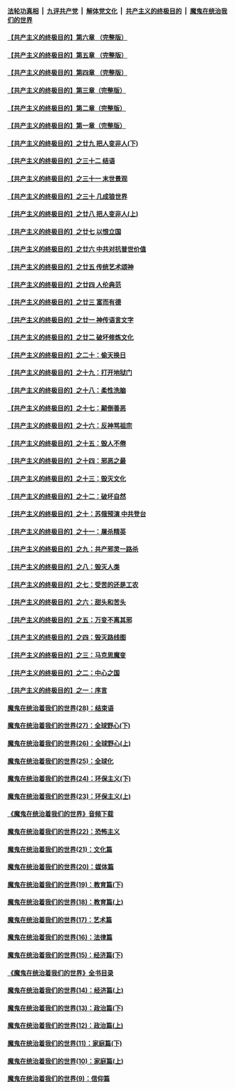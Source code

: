 ####  [法轮功真相](../../../../basic/blob/master/README.md?t=05011901) &nbsp;|&nbsp; [九评共产党](../../../../9ping.md/blob/master/README.md?t=05011901) &nbsp;|&nbsp; [解体党文化](../../../../jtdwh.md/blob/master/README.md?t=05011901)  &nbsp;|&nbsp; [共产主义的终极目的](../../../../gczydzjmd.md/blob/master/README.md?t=05011901) &nbsp;|&nbsp; [魔鬼在统治我们的世界](../../../../mgztzwmdsj.md/blob/master/README.md?t=05011901) 

#### [【共产主义的终极目的】第六章 （完整版）](../pages/nsc422/n11428913.md?t=05011901) 

#### [【共产主义的终极目的】第五章 （完整版）](../pages/nsc422/n11428912.md?t=05011901) 

#### [【共产主义的终极目的】第四章 （完整版）](../pages/nsc422/n11428907.md?t=05011901) 

#### [【共产主义的终极目的】第三章（完整版）](../pages/nsc422/n11428848.md?t=05011901) 

#### [【共产主义的终极目的】第二章（完整版）](../pages/nsc422/n11428831.md?t=05011901) 

#### [【共产主义的终极目的】第一章（完整版）](../pages/nsc422/n11417651.md?t=05011901) 

#### [【共产主义的终极目的】之廿九 把人变非人(下)](../pages/nsc422/n11344140.md?t=05011901) 

#### [【共产主义的终极目的】之三十二 结语](../pages/nsc422/n11360535.md?t=05011901) 

#### [【共产主义的终极目的】之三十一 末世景观](../pages/nsc422/n11351129.md?t=05011901) 

#### [【共产主义的终极目的】之三十 几成狼世界](../pages/nsc422/n11348280.md?t=05011901) 

#### [【共产主义的终极目的】之廿八 把人变非人(上)](../pages/nsc422/n11340492.md?t=05011901) 

#### [【共产主义的终极目的】之廿七 以恨立国](../pages/nsc422/n11336944.md?t=05011901) 

#### [【共产主义的终极目的】之廿六 中共对抗普世价值](../pages/nsc422/n11324785.md?t=05011901) 

#### [【共产主义的终极目的】之廿五 传统艺术颂神](../pages/nsc422/n11296396.md?t=05011901) 

#### [【共产主义的终极目的】之廿四 人伦典范](../pages/nsc422/n11296397.md?t=05011901) 

#### [【共产主义的终极目的】之廿三 富而有德](../pages/nsc422/n11283598.md?t=05011901) 

#### [【共产主义的终极目的】之廿一 神传语言文字](../pages/nsc422/n11263265.md?t=05011901) 

#### [【共产主义的终极目的】之廿二 破坏修炼文化](../pages/nsc422/n11245728.md?t=05011901) 

#### [【共产主义的终极目的】之二十：偷天换日](../pages/nsc422/n11238846.md?t=05011901) 

#### [【共产主义的终极目的】之十九：打开地狱门](../pages/nsc422/n11206376.md?t=05011901) 

#### [【共产主义的终极目的】之十八：柔性洗脑](../pages/nsc422/n11199994.md?t=05011901) 

#### [【共产主义的终极目的】之十七：颠倒善恶](../pages/nsc422/n11179782.md?t=05011901) 

#### [【共产主义的终极目的】之十六：反神骂祖宗](../pages/nsc422/n11166798.md?t=05011901) 

#### [【共产主义的终极目的】之十五：毁人不倦](../pages/nsc422/n11166792.md?t=05011901) 

#### [【共产主义的终极目的】之十四：邪恶之最](../pages/nsc422/n11150249.md?t=05011901) 

#### [【共产主义的终极目的】之十三：毁灭文化](../pages/nsc422/n11135227.md?t=05011901) 

#### [【共产主义的终极目的】之十二：破坏自然](../pages/nsc422/n11135214.md?t=05011901) 

#### [【共产主义的终极目的】之十：苏俄预演 中共登台](../pages/nsc422/n11118424.md?t=05011901) 

#### [【共产主义的终极目的】之十一：屠杀精英](../pages/nsc422/n11118442.md?t=05011901) 

#### [【共产主义的终极目的】之九：共产邪灵一路杀](../pages/nsc422/n11114139.md?t=05011901) 

#### [【共产主义的终极目的】之八：毁灭人类](../pages/nsc422/n11108503.md?t=05011901) 

#### [【共产主义的终极目的】之七：受苦的还是工农](../pages/nsc422/n11101809.md?t=05011901) 

#### [【共产主义的终极目的】之六：甜头和苦头](../pages/nsc422/n11096971.md?t=05011901) 

#### [【共产主义的终极目的】之五：万变不离其邪](../pages/nsc422/n11091285.md?t=05011901) 

#### [【共产主义的终极目的】之四：毁灭路线图](../pages/nsc422/n11086284.md?t=05011901) 

#### [【共产主义的终极目的】之三：马克思魔变](../pages/nsc422/n11061941.md?t=05011901) 

#### [【共产主义的终极目的】之二：中心之国](../pages/nsc422/n11047728.md?t=05011901) 

#### [【共产主义的终极目的】之一：序言](../pages/nsc422/n11086077.md?t=05011901) 

#### [魔鬼在统治着我们的世界(28)：结束语](../pages/nsc422/n10936246.md?t=05011901) 

#### [魔鬼在统治着我们的世界(27)：全球野心(下)](../pages/nsc422/n10928319.md?t=05011901) 

#### [魔鬼在统治着我们的世界(26)：全球野心(上)](../pages/nsc422/n10900318.md?t=05011901) 

#### [魔鬼在统治着我们的世界(25)：全球化](../pages/nsc422/n10788205.md?t=05011901) 

#### [魔鬼在统治着我们的世界(24)：环保主义(下)](../pages/nsc422/n10695307.md?t=05011901) 

#### [魔鬼在统治着我们的世界(23)：环保主义(上)](../pages/nsc422/n10688613.md?t=05011901) 

#### [《魔鬼在统治着我们的世界》音频下载](../pages/nsc422/n10635553.md?t=05011901) 

#### [魔鬼在统治着我们的世界(22)：恐怖主义](../pages/nsc422/n10614727.md?t=05011901) 

#### [魔鬼在统治着我们的世界(21)：文化篇](../pages/nsc422/n10597706.md?t=05011901) 

#### [魔鬼在统治着我们的世界(20)：媒体篇](../pages/nsc422/n10586579.md?t=05011901) 

#### [魔鬼在统治着我们的世界(19)：教育篇(下)](../pages/nsc422/n10564808.md?t=05011901) 

#### [魔鬼在统治着我们的世界(18)：教育篇(上)](../pages/nsc422/n10526970.md?t=05011901) 

#### [魔鬼在统治着我们的世界(17)：艺术篇](../pages/nsc422/n10499093.md?t=05011901) 

#### [魔鬼在统治着我们的世界(16)：法律篇](../pages/nsc422/n10485969.md?t=05011901) 

#### [魔鬼在统治着我们的世界(15)：经济篇(下)](../pages/nsc422/n10469975.md?t=05011901) 

#### [《魔鬼在统治着我们的世界》全书目录](../pages/nsc422/n10464261.md?t=05011901) 

#### [魔鬼在统治着我们的世界(14)：经济篇(上)](../pages/nsc422/n10457370.md?t=05011901) 

#### [魔鬼在统治着我们的世界(13)：政治篇(下)](../pages/nsc422/n10448270.md?t=05011901) 

#### [魔鬼在统治着我们的世界(12)：政治篇(上)](../pages/nsc422/n10444576.md?t=05011901) 

#### [魔鬼在统治着我们的世界(11)：家庭篇(下)](../pages/nsc422/n10440961.md?t=05011901) 

#### [魔鬼在统治着我们的世界(10)：家庭篇(上)](../pages/nsc422/n10435448.md?t=05011901) 

#### [魔鬼在统治着我们的世界(9)：信仰篇](../pages/nsc422/n10432159.md?t=05011901) 

